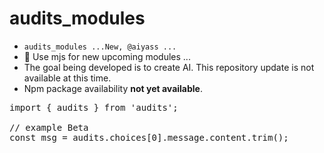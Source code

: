 # audits_modules
- `audits_modules ...New, @aiyass ...`
- 🎉 Use mjs for new upcoming modules ...
- The goal being developed is to create AI. This repository update is not available at this time.
- Npm package availability <b>not yet available</b>.


<pre>import { audits } from 'audits';
  
// example Beta
const msg = audits.choices[0].message.content.trim();</pre>
